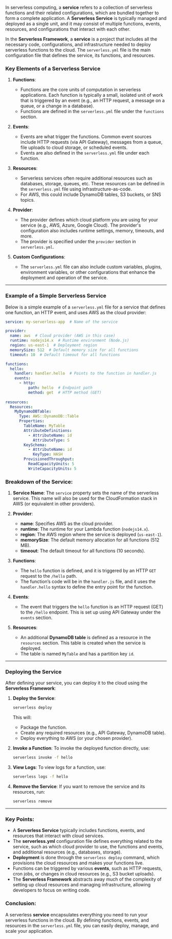 In serverless computing, a **service** refers to a collection of serverless functions and their related configurations, which are bundled together to form a complete application. A **Serverless Service** is typically managed and deployed as a single unit, and it may consist of multiple functions, events, resources, and configurations that interact with each other.

In the **Serverless Framework**, a **service** is a project that includes all the necessary code, configurations, and infrastructure needed to deploy serverless functions to the cloud. The `serverless.yml` file is the main configuration file that defines the service, its functions, and resources.

### Key Elements of a Serverless Service

1. **Functions**:
   - Functions are the core units of computation in serverless applications. Each function is typically a small, isolated unit of work that is triggered by an event (e.g., an HTTP request, a message on a queue, or a change in a database).
   - Functions are defined in the `serverless.yml` file under the `functions` section.

2. **Events**:
   - Events are what trigger the functions. Common event sources include HTTP requests (via API Gateway), messages from a queue, file uploads to cloud storage, or scheduled events.
   - Events are also defined in the `serverless.yml` file under each function.

3. **Resources**:
   - Serverless services often require additional resources such as databases, storage, queues, etc. These resources can be defined in the `serverless.yml` file using infrastructure-as-code.
   - For AWS, this could include DynamoDB tables, S3 buckets, or SNS topics.

4. **Provider**:
   - The provider defines which cloud platform you are using for your service (e.g., AWS, Azure, Google Cloud). The provider's configuration also includes runtime settings, memory, timeouts, and more.
   - The provider is specified under the `provider` section in `serverless.yml`.

5. **Custom Configurations**:
   - The `serverless.yml` file can also include custom variables, plugins, environment variables, or other configurations that enhance the deployment and operation of the service.

---

### Example of a Simple Serverless Service

Below is a simple example of a `serverless.yml` file for a service that defines one function, an HTTP event, and uses AWS as the cloud provider:

```yaml
service: my-serverless-app  # Name of the service

provider:
  name: aws  # Cloud provider (AWS in this case)
  runtime: nodejs14.x  # Runtime environment (Node.js)
  region: us-east-1  # Deployment region
  memorySize: 512  # Default memory size for all functions
  timeout: 10  # Default timeout for all functions

functions:
  hello:
    handler: handler.hello  # Points to the function in handler.js
    events:
      - http:
          path: hello  # Endpoint path
          method: get  # HTTP method (GET)
          
resources:
  Resources:
    MyDynamoDBTable:
      Type: AWS::DynamoDB::Table
      Properties:
        TableName: MyTable
        AttributeDefinitions:
          - AttributeName: id
            AttributeType: S
        KeySchema:
          - AttributeName: id
            KeyType: HASH
        ProvisionedThroughput:
          ReadCapacityUnits: 5
          WriteCapacityUnits: 5
```

### Breakdown of the Service:
1. **Service Name**: The `service` property sets the name of the serverless service. This name will also be used for the CloudFormation stack in AWS (or equivalent in other providers).

2. **Provider**:
   - **name**: Specifies AWS as the cloud provider.
   - **runtime**: The runtime for your Lambda function (`nodejs14.x`).
   - **region**: The AWS region where the service is deployed (`us-east-1`).
   - **memorySize**: The default memory allocation for all functions (512 MB).
   - **timeout**: The default timeout for all functions (10 seconds).

3. **Functions**:
   - The `hello` function is defined, and it is triggered by an HTTP `GET` request to the `/hello` path.
   - The function’s code will be in the `handler.js` file, and it uses the `handler.hello` syntax to define the entry point for the function.

4. **Events**:
   - The event that triggers the `hello` function is an HTTP request (GET) to the `/hello` endpoint. This is set up using API Gateway under the `events` section.

5. **Resources**:
   - An additional **DynamoDB table** is defined as a resource in the `resources` section. This table is created when the service is deployed.
   - The table is named `MyTable` and has a partition key `id`.

---

### Deploying the Service

After defining your service, you can deploy it to the cloud using the **Serverless Framework**:

1. **Deploy the Service**:
   ```bash
   serverless deploy
   ```

   This will:
   - Package the function.
   - Create any required resources (e.g., API Gateway, DynamoDB table).
   - Deploy everything to AWS (or your chosen provider).

2. **Invoke a Function**:
   To invoke the deployed function directly, use:
   ```bash
   serverless invoke -f hello
   ```

3. **View Logs**:
   To view logs for a function, use:
   ```bash
   serverless logs -f hello
   ```

4. **Remove the Service**:
   If you want to remove the service and its resources, run:
   ```bash
   serverless remove
   ```

---

### Key Points:
- A **Serverless Service** typically includes functions, events, and resources that interact with cloud services.
- The **serverless.yml** configuration file defines everything related to the service, such as which cloud provider to use, the functions and events, and additional resources (e.g., databases, storage).
- **Deployment** is done through the `serverless deploy` command, which provisions the cloud resources and makes your functions live.
- Functions can be triggered by various **events**, such as HTTP requests, cron jobs, or changes in cloud resources (e.g., S3 bucket uploads).
- The **Serverless Framework** abstracts away much of the complexity of setting up cloud resources and managing infrastructure, allowing developers to focus on writing code.

### Conclusion:
A serverless **service** encapsulates everything you need to run your serverless functions in the cloud. By defining functions, events, and resources in the `serverless.yml` file, you can easily deploy, manage, and scale your application.
